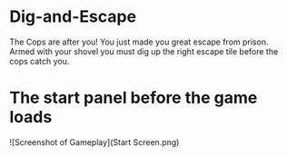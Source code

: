 # Dig-and-Escape
The Cops are after you! You just made you great escape from prison. Armed with your shovel you must dig up the right escape tile before the cops catch you. 

# The start panel before the game loads

![Screenshot of Gameplay](Start Screen.png)

